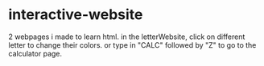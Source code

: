 # interactive-website
2 webpages i made to learn html.  in the letterWebsite, click on different letter to change their colors. or type in "CALC" followed by "Z" to go to the calculator page.
